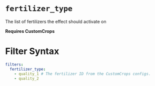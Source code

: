 # `fertilizer_type`

The list of fertilizers the effect should activate on

**Requires CustomCrops**
# Filter Syntax
```yaml
filters:
  fertilizer_type: 
    - quality_1 # The fertilizer ID from the CustomCrops configs. 
    - quality_2
```
